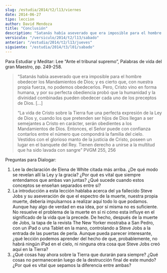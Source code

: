 ```yaml
---
slug: /estudia/2014/t2/l13/viernes
date: 2014-06-27
tipo: leccion
author: David Mendoza
title: "Conclusión"
description: "Satanás había aseverado que era imposible para el hombre obedecer los  Mandamientos de Dios; y es cierto que, con nuestra propia fuerza, no podemos  obedecerlos. Pero, Cristo vino en forma humana, y por su perfecta obediencia  probó que la humanidad y la divinidad combinadas p..."
versiculo: "/versiculo/2014/t2/l13/sabado"
anterior: "/estudia/2014/t2/l13/jueves"
siguiente: "/estudia/2014/t3/l01/sabado"
---
```


Para Estudiar y Meditar:
Lee “Ante el tribunal supremo”, Palabras de vida del gran Maestro, pp. 249-258.

> “Satanás había aseverado que era imposible para el hombre obedecer los Mandamientos de Dios; y es cierto que, con nuestra propia fuerza, no podemos obedecerlos. Pero, Cristo vino en forma humana, y por su perfecta obediencia probó que la humanidad y la divinidad combinadas pueden obedecer cada uno de los preceptos de Dios. [...]
>
> “La vida de Cristo sobre la Tierra fue una perfecta expresión de la Ley de Dios y, cuando los que pretenden ser hijos de Dios llegan a ser semejantes a Cristo en carácter, serán obedientes a los Mandamientos de Dios. Entonces, el Señor puede con confianza contarlos entre el número que compondrá la familia del cielo. Vestidos con el glorioso manto de la justicia de Cristo, poseen un lugar en el banquete del Rey. Tienen derecho a unirse a la multitud que ha sido lavada con sangre” PVGM 255, 256

Preguntas para Dialogar:

1. Lee la declaración de Elena de White citada más arriba. ¿De qué modo se revelan allí la Ley y la gracia? ¿Por qué es vital que siempre entendamos que ambas van juntas? ¿Qué sucede cuando estos conceptos se enseñan separados entre sí?
2. La introducción a esta lección hablaba acerca del ya fallecido Steve Jobs y su aseveración de que el espectro de la muerte, nuestra propia muerte, debería impulsarnos a realizar aquí todo lo que podamos. Aunque hay algo de verdad en esa idea, por sí misma no es suficiente. No resuelve el problema de la muerte en sí ni cómo esta influye en el significado de la vida que la precede. De hecho, después de la muerte de Jobs, la tapa de la revista The New Yorker mostraba a San Pedro, con un iPad o una Tablet en la mano, controlando a Steve Jobs a la entrada de las puertas de perla. Aunque pueda parecer interesante, ¿qué lección podemos aprender del hecho de que, probablemente, no habrá ningún iPad en el cielo, ni ninguna otra cosa que Steve Jobs creó aquí en la Tierra?
3. ¿Qué cosas hay ahora sobre la Tierra que durarán para siempre? ¿Qué cosas no permanecerán luego de la destrucción final de este mundo? ¿Por qué es vital que sepamos la diferencia entre ambas?
